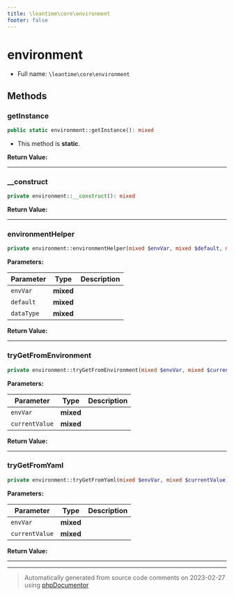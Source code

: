 ```yaml
---
title: \leantime\core\environment
footer: false
---
```


# environment





* Full name: `\leantime\core\environment`



## Methods

### getInstance



```php
public static environment::getInstance(): mixed
```



* This method is **static**.





**Return Value:**





---
### __construct



```php
private environment::__construct(): mixed
```









**Return Value:**





---
### environmentHelper



```php
private environment::environmentHelper(mixed $envVar, mixed $default, mixed $dataType = &quot;string&quot;): mixed
```








**Parameters:**

| Parameter | Type | Description |
|-----------|------|-------------|
| `envVar` | **mixed** |  |
| `default` | **mixed** |  |
| `dataType` | **mixed** |  |


**Return Value:**





---
### tryGetFromEnvironment



```php
private environment::tryGetFromEnvironment(mixed $envVar, mixed $currentValue): mixed
```








**Parameters:**

| Parameter | Type | Description |
|-----------|------|-------------|
| `envVar` | **mixed** |  |
| `currentValue` | **mixed** |  |


**Return Value:**





---
### tryGetFromYaml



```php
private environment::tryGetFromYaml(mixed $envVar, mixed $currentValue): mixed
```








**Parameters:**

| Parameter | Type | Description |
|-----------|------|-------------|
| `envVar` | **mixed** |  |
| `currentValue` | **mixed** |  |


**Return Value:**





---


---
> Automatically generated from source code comments on 2023-02-27 using [phpDocumentor](http://www.phpdoc.org/)
